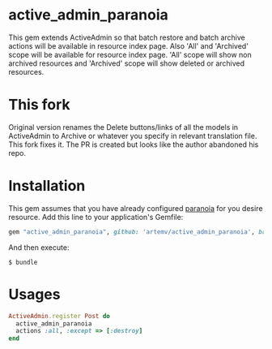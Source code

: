 # active_admin_paranoia
This gem extends ActiveAdmin so that batch restore and batch archive actions will be available in resource index page. Also 'All' and 'Archived' scope will be available for resource index page. 'All' scope will show non archived resources and 'Archived' scope will show deleted or archived resources.

# This fork
Original version renames the Delete buttons/links of all the models in ActiveAdmin to Archive or whatever you specify 
in relevant translation file. This fork fixes it. The PR is created but looks like the author abandoned his repo.

# Installation
This gem assumes that you have already configured [paranoia](https://github.com/radar/paranoia) for you desire resource. Add this line to your application's Gemfile:

```ruby
gem "active_admin_paranoia", github: 'artemv/active_admin_paranoia', branch: 'global_delete_wording_intact'

```

And then execute:

    $ bundle

# Usages

```ruby
ActiveAdmin.register Post do
  active_admin_paranoia
  actions :all, :except => [:destroy]
end
```
